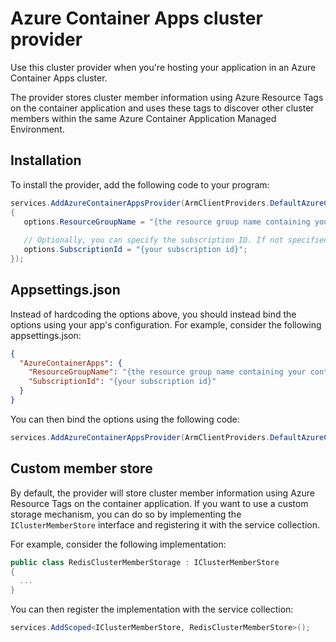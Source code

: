 # Azure Container Apps cluster provider

Use this cluster provider when you're hosting your application in an Azure Container Apps cluster.

The provider stores cluster member information using Azure Resource Tags on the container application and uses these tags to discover other cluster members within the same Azure Container Application Managed Environment.

## Installation

To install the provider, add the following code to your program:

```csharp
services.AddAzureContainerAppsProvider(ArmClientProviders.DefaultAzureCredential, options =>
{
   options.ResourceGroupName = "{the resource group name containing your container application}";
   
   // Optionally, you can specify the subscription ID. If not specified, the provider will use the default subscription.
   options.SubscriptionId = "{your subscription id}";
});
```

## Appsettings.json

Instead of hardcoding the options above, you should instead bind the options using your app's configuration.
For example, consider the following appsettings.json:

```json
{
  "AzureContainerApps": {
    "ResourceGroupName": "{the resource group name containing your container application}",
    "SubscriptionId": "{your subscription id}"
  }
}
```

You can then bind the options using the following code:

```csharp
services.AddAzureContainerAppsProvider(ArmClientProviders.DefaultAzureCredential, options => configuration.Bind("AzureContainerApps", options));
```

## Custom member store

By default, the provider will store cluster member information using Azure Resource Tags on the container application.
If you want to use a custom storage mechanism, you can do so by implementing the `IClusterMemberStore` interface and registering it with the service collection.

For example, consider the following implementation:

```csharp
public class RedisClusterMemberStorage : IClusterMemberStore
{
  ...
}
```

You can then register the implementation with the service collection:

```csharp
services.AddScoped<IClusterMemberStore, RedisClusterMemberStore>();
```